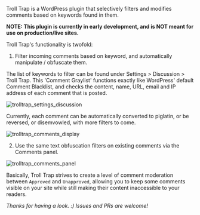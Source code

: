 Troll Trap is a WordPress plugin that selectively filters and modifies comments based on keywords found in them.

**NOTE: This plugin is currently in early development, and is NOT meant for use on production/live sites.**

Troll Trap's functionality is twofold:

1) Filter incoming comments based on keyword, and automatically manipulate / obfuscate them.

The list of keywords to filter can be found under Settings > Discussion > Troll Trap. This 'Comment Graylist' functions exactly like WordPress' default Comment Blacklist, and checks the content, name, URL, email and IP address of each comment that is posted.

![trolltrap_settings_discussion](https://cloud.githubusercontent.com/assets/10125810/13197648/249b0aac-d81a-11e5-9264-62572a267195.png?raw=true)

Currently, each comment can be automatically converted to piglatin, or be reversed, or disemvowled, with more filters to come. 

![trolltrap_comments_display](https://cloud.githubusercontent.com/assets/10125810/13197644/fc189ee6-d819-11e5-927f-0cc75da4e3eb.png?raw=true)

2) Use the same text obfuscation filters on existing comments via the Comments panel.

![trolltrap_comments_panel](https://cloud.githubusercontent.com/assets/10125810/13197651/364c4748-d81a-11e5-8640-80f3c4fcdf37.png)

Basically, Troll Trap strives to create a level of comment moderation between `Approved` and `Unapproved`, allowing you to keep some comments visible on your site while still making their content inaccessible to your readers. 

_Thanks for having a look. :) Issues and PRs are welcome!_
